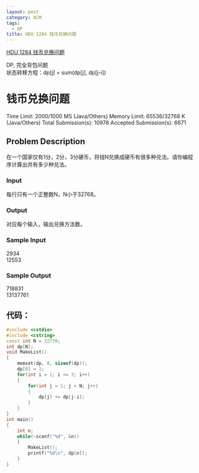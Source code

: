 ```yaml
---
layout: post
category: ACM
tags: 
  - DP
title: HDU 1284 钱币兑换问题
---
```


[HDU 1284 钱币兑换问题](http://acm.hdu.edu.cn/showproblem.php?pid=1284)

DP, 完全背包问题  
状态转移方程：dp[j] = sum(dp[j], dp[j-i])

<!--more-->
# 钱币兑换问题

Time Limit: 2000/1000 MS (Java/Others)    Memory Limit: 65536/32768 K (Java/Others)
Total Submission(s): 10978    Accepted Submission(s): 6671


## Problem Description
在一个国家仅有1分，2分，3分硬币，将钱N兑换成硬币有很多种兑法。请你编程序计算出共有多少种兑法。
 

### Input
每行只有一个正整数N，N小于32768。
 

### Output
对应每个输入，输出兑换方法数。
 

### Sample Input
2934  
12553
 

### Sample Output
718831  
13137761
 


## 代码：
```c++
#include <cstdio>
#include <cstring>
const int N = 32770;
int dp[N];
void MakeList()
{
	memset(dp, 0, sizeof(dp));
	dp[0] = 1;
	for(int i = 1; i <= 3; i++)
	{
		for(int j = 1; j < N; j++)
		{
			dp[j] += dp[j-i];
		}
	}
}
int main()
{
	int n;
	while(~scanf("%d", &n))
	{
		MakeList();
		printf("%d\n", dp[n]);
	}
}
```
